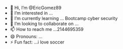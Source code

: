 - 👋 Hi, I’m @EricGomez89
- 👀 I’m interested in ...
- 🌱 I’m currently learning ... Bootcamp cyber security  
- 💞️ I’m looking to collaborate on ...
- 📫 How to reach me ...2144695359
- 😄 Pronouns: ...
- ⚡ Fun fact: ...i love soccer

<!---
EricGomez89/EricGomez89 is a ✨ special ✨ repository because its `README.md` (this file) appears on your GitHub profile.
You can click the Preview link to take a look at your changes.
--->
